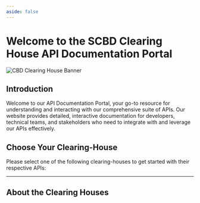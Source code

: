 ```yaml
---
aside: false
---
```


# Welcome to the SCBD Clearing House API Documentation Portal

<img src="@/assets/CBD_logo_green.png" class="mb-4 img-fluid mt-5 mx-auto d-block" alt="CBD Clearing House Banner" />

## Introduction

Welcome to our API Documentation Portal, your go-to resource for understanding and interacting with our comprehensive suite of APIs. Our website provides detailed, interactive documentation for developers, technical teams, and stakeholders who need to integrate with and leverage our APIs effectively.

## Choose Your Clearing-House

Please select one of the following clearing-houses to get started with their respective APIs:

<ClearingHouseSelector />

---

## About the Clearing Houses

<!--@include: @/../components/about/bch.md-->
<!--@include: @/../components/about/abs.md-->
<!--@include: @/../components/about/chm.md-->
<!--@include: @/../components/about/ort.md-->

<script setup>
import ClearingHouseSelector from "@/components/home/clearing-house-selector.vue"
</script>
